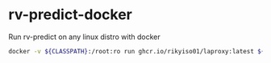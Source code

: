# rv-predict-docker

Run rv-predict on any linux distro with docker

```bash
docker -v ${CLASSPATH}:/root:ro run ghcr.io/rikyiso01/laproxy:latest ${MAINCLASS}
```
